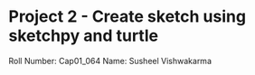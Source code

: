 # Project 2 - Create sketch using sketchpy and turtle

Roll Number: Cap01_064
Name: Susheel Vishwakarma
